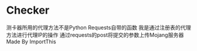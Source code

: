# Checker
测卡器所用的代理方法不是Python Requests自带的函数
我是通过注册表的代理方法进行代理IP的操作
通过requests的post将提交的参数上传Mojang服务器
Made By ImportThis

